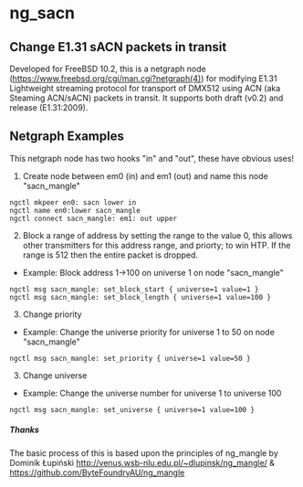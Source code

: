 # ng_sacn
## Change E1.31 sACN packets in transit

Developed for FreeBSD 10.2, this is a netgraph node (https://www.freebsd.org/cgi/man.cgi?netgraph(4)) for modifying E1.31 Lightweight streaming protocol for transport of DMX512 using ACN (aka Steaming ACN/sACN) packets in transit.
It supports both draft (v0.2) and release (E1.31:2009).


## Netgraph Examples
This netgraph node has two hooks "in" and "out", these have obvious uses!

1. Create node between em0 (in) and em1 (out) and name this node "sacn_mangle"
~~~~
ngctl mkpeer en0: sacn lower in
ngctl name en0:lower sacn_mangle
ngctl connect sacn_mangle: em1: out upper
~~~~

2. Block a range of address by setting the range to the value 0, this allows other transmitters for this address range, and priorty; to win HTP. If the range is 512 then the entire packet is dropped.
* Example: Block address 1->100 on universe 1 on node "sacn_mangle"
~~~~
ngctl msg sacn_mangle: set_block_start { universe=1 value=1 }
ngctl msg sacn_mangle: set_block_length { universe=1 value=100 }
~~~~

3. Change priority
* Example: Change the universe priority for universe 1 to 50 on node "sacn_mangle"
~~~~
ngctl msg sacn_mangle: set_priority { universe=1 value=50 }
~~~~

3. Change universe
* Example: Change the universe number for universe 1 to universe 100
~~~~
ngctl msg sacn_mangle: set_universe { universe=1 value=100 }
~~~~



##### Thanks
The basic process of this is based upon the principles of ng_mangle by Dominik Łupiński
http://venus.wsb-nlu.edu.pl/~dlupinsk/ng_mangle/ & https://github.com/ByteFoundryAU/ng_mangle
